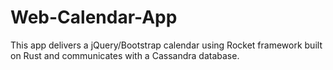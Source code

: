 # Web-Calendar-App

This app delivers a jQuery/Bootstrap calendar using Rocket framework built on Rust and communicates with a Cassandra database.
